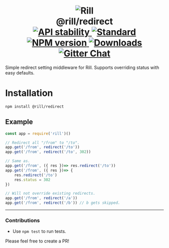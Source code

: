 <h1 align="center">
  <!-- Logo -->
  <img src="https://raw.githubusercontent.com/rill-js/rill/master/Rill-Icon.jpg" alt="Rill"/>
  <br/>
  @rill/redirect
	<br/>

  <!-- Stability -->
  <a href="https://nodejs.org/api/documentation.html#documentation_stability_index">
    <img src="https://img.shields.io/badge/stability-stable-brightgreen.svg?style=flat-square" alt="API stability"/>
  </a>
  <!-- Standard -->
  <a href="https://github.com/feross/standard">
    <img src="https://img.shields.io/badge/code%20style-standard-brightgreen.svg?style=flat-square" alt="Standard"/>
  </a>
  <!-- NPM version -->
  <a href="https://npmjs.org/package/@rill/redirect">
    <img src="https://img.shields.io/npm/v/@rill/redirect.svg?style=flat-square" alt="NPM version"/>
  </a>
  <!-- Downloads -->
  <a href="https://npmjs.org/package/@rill/redirect">
    <img src="https://img.shields.io/npm/dm/@rill/redirect.svg?style=flat-square" alt="Downloads"/>
  </a>
  <!-- Gitter Chat -->
  <a href="https://gitter.im/rill-js/rill">
    <img src="https://img.shields.io/gitter/room/rill-js/rill.svg?style=flat-square" alt="Gitter Chat"/>
  </a>
</h1>

Simple redirect setting middleware for Rill. Supports overriding status with easy defaults.

# Installation

```console
npm install @rill/redirect
```

## Example

```js
const app = require('rill')()

// Redirect all "/from" to "/to".
app.get('/from', redirect('/to'))
app.get('/from', redirect('/to', 302))

// Same as.
app.get('/from', ({ res })=> res.redirect('/to'))
app.get('/from', ({ res })=> {
	res.redirect('/to')
	res.status = 302
})

// Will not override existing redirects.
app.get('/from', redirect('/a'))
app.get('/from', redirect('/b')) // b gets skipped.
```

---

### Contributions

* Use `npm test` to run tests.

Please feel free to create a PR!
